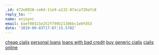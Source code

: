 ```yaml
---
_id: 472e8920-ce6d-11e9-a132-87aca720a7c8
reply_to: ''
name: enjoync
email: baef00321e252f79952130bbc1e0fd53
date: '2019-09-03T17:07:15.578Z'
---
```

<a href="http://mrxcialisrx.com/#">cheap cialis</a> <a href="http://paydaymycreditloan.com/#">personal loans</a> <a href="http://cashpaydayusloans.com/#">loans with bad credit</a> <a href="http://cialismnrx.com/#">buy generic cialis</a> <a href="http://cialisknfrx.com/#">cialis online</a>
